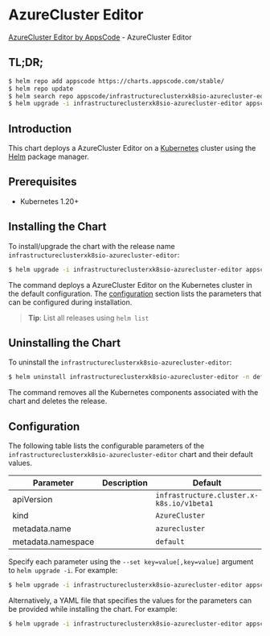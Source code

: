 # AzureCluster Editor

[AzureCluster Editor by AppsCode](https://appscode.com) - AzureCluster Editor

## TL;DR;

```bash
$ helm repo add appscode https://charts.appscode.com/stable/
$ helm repo update
$ helm search repo appscode/infrastructureclusterxk8sio-azurecluster-editor --version=v0.19.0
$ helm upgrade -i infrastructureclusterxk8sio-azurecluster-editor appscode/infrastructureclusterxk8sio-azurecluster-editor -n default --create-namespace --version=v0.19.0
```

## Introduction

This chart deploys a AzureCluster Editor on a [Kubernetes](http://kubernetes.io) cluster using the [Helm](https://helm.sh) package manager.

## Prerequisites

- Kubernetes 1.20+

## Installing the Chart

To install/upgrade the chart with the release name `infrastructureclusterxk8sio-azurecluster-editor`:

```bash
$ helm upgrade -i infrastructureclusterxk8sio-azurecluster-editor appscode/infrastructureclusterxk8sio-azurecluster-editor -n default --create-namespace --version=v0.19.0
```

The command deploys a AzureCluster Editor on the Kubernetes cluster in the default configuration. The [configuration](#configuration) section lists the parameters that can be configured during installation.

> **Tip**: List all releases using `helm list`

## Uninstalling the Chart

To uninstall the `infrastructureclusterxk8sio-azurecluster-editor`:

```bash
$ helm uninstall infrastructureclusterxk8sio-azurecluster-editor -n default
```

The command removes all the Kubernetes components associated with the chart and deletes the release.

## Configuration

The following table lists the configurable parameters of the `infrastructureclusterxk8sio-azurecluster-editor` chart and their default values.

|     Parameter      | Description |                       Default                        |
|--------------------|-------------|------------------------------------------------------|
| apiVersion         |             | <code>infrastructure.cluster.x-k8s.io/v1beta1</code> |
| kind               |             | <code>AzureCluster</code>                            |
| metadata.name      |             | <code>azurecluster</code>                            |
| metadata.namespace |             | <code>default</code>                                 |


Specify each parameter using the `--set key=value[,key=value]` argument to `helm upgrade -i`. For example:

```bash
$ helm upgrade -i infrastructureclusterxk8sio-azurecluster-editor appscode/infrastructureclusterxk8sio-azurecluster-editor -n default --create-namespace --version=v0.19.0 --set apiVersion=infrastructure.cluster.x-k8s.io/v1beta1
```

Alternatively, a YAML file that specifies the values for the parameters can be provided while
installing the chart. For example:

```bash
$ helm upgrade -i infrastructureclusterxk8sio-azurecluster-editor appscode/infrastructureclusterxk8sio-azurecluster-editor -n default --create-namespace --version=v0.19.0 --values values.yaml
```
